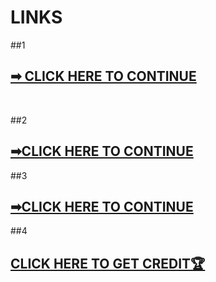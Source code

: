 # LINKS

##1
## [➡ CLICK HERE TO CONTINUE](https://github.com/fadarboye/Intro-To-Git/blob/main/PAGE%202.md#using-ubuntu-terminal-for-git)

<br/>

##2
## [➡CLICK HERE TO CONTINUE](https://github.com/fadarboye/Intro-To-Git/blob/main/PAGE%203.md)


##3
## [➡CLICK HERE TO CONTINUE](https://github.com/fadarboye/Intro-To-Git/blob/main/PAGE%204.md)


##4
## [CLICK HERE TO GET CREDIT🏆](https://github.com/fadarboye/Intro-To-Git/blob/main/CREDIT%20PAGE.md)